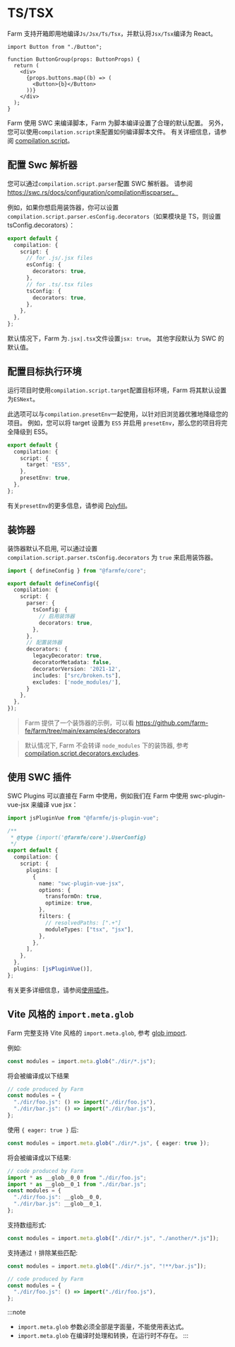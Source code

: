 # TS/TSX

Farm 支持开箱即用地编译`Js/Jsx/Ts/Tsx`，并默认将`Jsx/Tsx`编译为 React。

```tsx title="./button.tsx"
import Button from "./Button";

function ButtonGroup(props: ButtonProps) {
  return (
    <div>
      {props.buttons.map((b) => (
        <Button>{b}</Button>
      ))}
    </div>
  );
}
```

Farm 使用 SWC 来编译脚本，Farm 为脚本编译设置了合理的默认配置。 另外，您可以使用`compilation.script`来配置如何编译脚本文件。 有关详细信息，请参阅 [compilation.script](/docs/config/farm-config#compilation-options)。

## 配置 Swc 解析器

您可以通过`compilation.script.parser`配置 SWC 解析器。 请参阅 https://swc.rs/docs/configuration/compilation#jscparser。

例如，如果你想启用装饰器，你可以设置`compilation.script.parser.esConfig.decorators`（如果模块是 TS，则设置 tsConfig.decorators）：

```ts title="farm.config.ts"
export default {
  compilation: {
    script: {
      // for .js/.jsx files
      esConfig: {
        decorators: true,
      },
      // for .ts/.tsx files
      tsConfig: {
        decorators: true,
      },
    },
  },
};
```

默认情况下，Farm 为`.jsx|.tsx`文件设置`jsx: true`。 其他字段默认为 SWC 的默认值。

## 配置目标执行环境

运行项目时使用`compilation.script.target`配置目标环境，Farm 将其默认设置为`ESNext`。

此选项可以与`compilation.presetEnv`一起使用，以针对旧浏览器优雅地降级您的项目。 例如，您可以将 target 设置为 `ES5` 并启用 `presetEnv`，那么您的项目将完全降级到 ES5。

```ts title="farm.config.ts"
export default {
  compilation: {
    script: {
      target: "ES5",
    },
    presetEnv: true,
  },
};
```

有关`presetEnv`的更多信息，请参阅 [Polyfill](/docs/features/polyfill)。

## 装饰器

装饰器默认不启用, 可以通过设置 `compilation.script.parser.tsConfig.decorators` 为 `true` 来启用装饰器。

```ts
import { defineConfig } from "@farmfe/core";

export default defineConfig({
  compilation: {
    script: {
      parser: {
        tsConfig: {
          // 启用装饰器
          decorators: true,
        },
      },
      // 配置装饰器
      decorators: {
        legacyDecorator: true,
        decoratorMetadata: false,
        decoratorVersion: '2021-12',
        includes: ["src/broken.ts"],
        excludes: ['node_modules/'],
      }
    },
  },
});
```

> Farm 提供了一个装饰器的示例，可以看 https://github.com/farm-fe/farm/tree/main/examples/decorators

> 默认情况下, Farm 不会转译 `node_modules` 下的装饰器, 参考 [compilation.script.decorators.excludes](/docs/config/farm-config#scriptdecorators).

## 使用 SWC 插件

SWC Plugins 可以直接在 Farm 中使用，例如我们在 Farm 中使用 swc-plugin-vue-jsx 来编译 vue jsx：

```ts title="farm.config.ts"
import jsPluginVue from "@farmfe/js-plugin-vue";

/**
 * @type {import('@farmfe/core').UserConfig}
 */
export default {
  compilation: {
    script: {
      plugins: [
        {
          name: "swc-plugin-vue-jsx",
          options: {
            transformOn: true,
            optimize: true,
          },
          filters: {
            // resolvedPaths: [".+"]
            moduleTypes: ["tsx", "jsx"],
          },
        },
      ],
    },
  },
  plugins: [jsPluginVue()],
};
```

有关更多详细信息，请参阅[使用插件](/docs/using-plugins#using-swc-plugins)。

## Vite 风格的 `import.meta.glob`

Farm 完整支持 Vite 风格的 `import.meta.glob`, 参考 [glob import](https://vitejs.dev/guide/features.html#glob-import).

例如:

```ts
const modules = import.meta.glob("./dir/*.js");
```

将会被编译成以下结果

```ts
// code produced by Farm
const modules = {
  "./dir/foo.js": () => import("./dir/foo.js"),
  "./dir/bar.js": () => import("./dir/bar.js"),
};
```

使用 `{ eager: true }` 后:

```ts
const modules = import.meta.glob("./dir/*.js", { eager: true });
```

将会被编译成以下结果:

```ts
// code produced by Farm
import * as __glob__0_0 from "./dir/foo.js";
import * as __glob__0_1 from "./dir/bar.js";
const modules = {
  "./dir/foo.js": __glob__0_0,
  "./dir/bar.js": __glob__0_1,
};
```

支持数组形式:

```ts
const modules = import.meta.glob(["./dir/*.js", "./another/*.js"]);
```

支持通过 `!` 排除某些匹配:

```ts
const modules = import.meta.glob(["./dir/*.js", "!**/bar.js"]);
```

```ts
// code produced by Farm
const modules = {
  "./dir/foo.js": () => import("./dir/foo.js"),
};
```

:::note

- `import.meta.glob` 参数必须全部是字面量，不能使用表达式。
- `import.meta.glob` 在编译时处理和转换，在运行时不存在。
  :::
